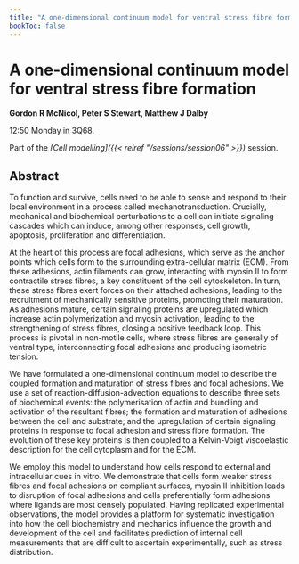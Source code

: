 ```yaml
---
title: "A one-dimensional continuum model for ventral stress fibre formation"
bookToc: false
---
```


# A one-dimensional continuum model for ventral stress fibre formation

**Gordon R McNicol, Peter S Stewart, Matthew J Dalby**

12:50 Monday in 3Q68.

Part of the *[Cell modelling]({{< relref "/sessions/session06" >}})* session.

## Abstract

To function and survive, cells need to be able to sense and respond to their local environment in a process called mechanotransduction. Crucially, mechanical and biochemical perturbations to a cell can initiate signaling cascades which can induce, among other responses, cell growth, apoptosis, proliferation and differentiation.

At the heart of this process are focal adhesions, which serve as the anchor points which cells form to the surrounding extra-cellular matrix (ECM). From these adhesions, actin filaments can grow, interacting with myosin II to form contractile stress fibres, a key constituent of the cell cytoskeleton. In turn, these stress fibres exert forces on their attached adhesions, leading to the recruitment of mechanically sensitive proteins, promoting their maturation. As adhesions mature, certain signaling proteins are upregulated which increase actin polymerization and myosin activation, leading to the strengthening of stress fibres, closing a positive feedback loop. This process is pivotal in non-motile cells, where stress fibres are generally of ventral type, interconnecting focal adhesions and producing isometric tension. 

We have formulated a one-dimensional continuum model to describe the coupled formation and maturation of stress fibres and focal adhesions. We use a set of reaction-diffusion-advection equations to describe three sets of biochemical events: the polymerisation of actin and bundling and activation of the resultant fibres; the formation and maturation of adhesions between the cell and substrate; and the upregulation of certain signaling proteins in response to focal adhesion and stress fibre formation. The evolution of these key proteins is then coupled to a Kelvin-Voigt viscoelastic description for the cell cytoplasm and for the ECM.

We employ this model to understand how cells respond to external and intracellular cues in vitro. We demonstrate that cells form weaker stress fibres and focal adhesions on compliant surfaces, myosin II inhibition leads to disruption of focal adhesions and cells preferentially form adhesions where ligands are most densely populated. Having replicated experimental observations, the model provides a platform for systematic investigation into how the cell biochemistry and mechanics influence the growth and development of the cell and facilitates prediction of internal cell measurements that are difficult to ascertain experimentally, such as stress distribution.


